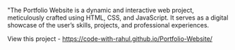 "The Portfolio Website is a dynamic and interactive web project, meticulously crafted using HTML, CSS, and JavaScript. It serves as a digital showcase of the user’s skills, projects, and professional experiences.

View this project - https://code-with-rahul.github.io/Portfolio-Website/
